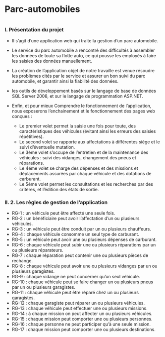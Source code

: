 # Parc-automobiles
#
<h3>I.	Présentation du projet</h3>

* Il s’agit d’une application web qui traite la gestion d’un parc automobile.
* Le service du parc automobile a rencontré des difficultés à assembler les données de toute sa flotte auto, ce qui pousse les employés à faire les saisies des données manuellement.
* La création de l’application objet de notre travaille est venue résoudre les problèmes cités par le service et assurer un bon suivi du parc automobile, et garantir ainsi la fiabilité des données.
* les outils de développement basés sur le langage de base de données SQL Server 2008, et sur le langage de programmation ASP.NET.
* Enfin, et pour mieux Comprendre le fonctionnement de l’application, nous exposerons l’enchainement et le fonctionnement des pages web conçues : 

    * Le premier volet permet la saisie une fois pour toute, des caractéristiques des véhicules (évitant ainsi les erreurs des saisies répétitives).
    * Le second volet se rapporte aux affectations à différentes siége et le suivi d’éventuelle mutation.
    * Le 3éme volet s’occupe de l’entretien et de la maintenance des véhicules : suivi des vidanges, changement des pneus et réparations.
    * Le 4éme volet se charge des dépenses et des missions et déplacements assurées par chaque véhicule et des dotations de carburant.
    * Le 5éme volet permet les consultations et les recherches par des critères, et l’édition des états de sortie.
<h3>II.	2.	Les règles de gestion de l’application</h3>

* RG-1  : un véhicule peut être affecté une seule fois.
* RG-2  : un bénéficiaire peut avoir l’affectation d’un ou plusieurs véhicules.
* RG-3  : un véhicule peut être conduit par un ou plusieurs chauffeurs.
* RG-4  : chaque véhicule consomme un seul type de carburant.
* RG-5  : un véhicule peut avoir une ou plusieurs dépenses de carburant.
* RG-6  : chaque véhicule peut subir une ou plusieurs réparations par un ou plusieurs réparateurs.
* RG-7  : chaque réparation peut contenir une ou plusieurs pièces de rechange.
* RG-8  : chaque véhicule peut avoir une ou plusieurs vidanges par un ou plusieurs garagistes.
* RG-9  : chaque vidange ne peut concerner qu’un seul véhicule.
* RG-10 : chaque véhicule peut se faire changer un ou plusieurs pneus par un ou plusieurs garagistes.
* RG-11 : chaque véhicule peut être réparé chez un ou plusieurs garagistes.
* RG-12 : chaque garagiste peut réparer un ou plusieurs véhicules.
* RG-13 : chaque véhicule peut effectuer une ou plusieurs missions.
* RG-14 : à chaque mission on peut affecter un ou plusieurs véhicules.
* RG-15 : chaque mission peut comporter une ou plusieurs personnes. 
* RG-16 : chaque personne ne peut participer qu’à une seule mission.
* RG-17 : chaque mission peut comporter une ou plusieurs destinations.


